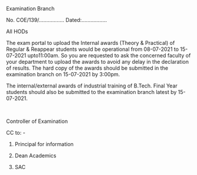 Examination Branch

No. COE/139/…………….. Dated:……………..

All HODs

The exam portal to upload the Internal awards (Theory & Practical) of Regular & Reappear students would be operational from 08-07-2021 to 15-07-2021 upto11:00am.  So you are requested to ask the concerned faculty of your department to upload the awards to avoid any delay in the declaration of results. The hard copy of the awards should be submitted in the examination branch on 15-07-2021 by 3:00pm.

The internal/external awards of industrial training of B.Tech. Final Year students should also be submitted to the examination branch latest by 15-07-2021.


</br>

Controller of Examination

CC to: -

1.	Principal for information

2.	Dean Academics

3.	SAC
